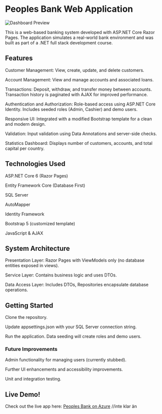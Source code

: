 # Peoples Bank Web Application
![Dashboard Preview](img/landingpage.png)

This is a web-based banking system developed with ASP.NET Core Razor Pages. The application simulates a real-world bank environment and was built as part of a .NET full stack development course.

## Features

Customer Management: View, create, update, and delete customers.

Account Management: View and manage accounts and associated loans.

Transactions: Deposit, withdraw, and transfer money between accounts. Transaction history is paginated with AJAX for improved performance.

Authentication and Authorization: Role-based access using ASP.NET Core Identity. Includes seeded roles (Admin, Cashier) and demo users.

Responsive UI: Integrated with a modified Bootstrap template for a clean and modern design.

Validation: Input validation using Data Annotations and server-side checks.

Statistics Dashboard: Displays number of customers, accounts, and total capital per country.

## Technologies Used

ASP.NET Core 6 (Razor Pages)

Entity Framework Core (Database First)

SQL Server

AutoMapper

Identity Framework

Bootstrap 5 (customized template)

JavaScript & AJAX

## System Architecture

Presentation Layer: Razor Pages with ViewModels only (no database entities exposed in views).

Service Layer: Contains business logic and uses DTOs.

Data Access Layer: Includes DTOs, Repositories encapsulate database operations.

## Getting Started

Clone the repository.

Update appsettings.json with your SQL Server connection string.

Run the application. Data seeding will create roles and demo users.

### Future Improvements

Admin functionality for managing users (currently stubbed).

Further UI enhancements and accessibility improvements.

Unit and integration testing.

## Live Demo!
Check out the live app here: [Peoples Bank on Azure](https://yourapp.azurewebsites.net) //inte klar än
